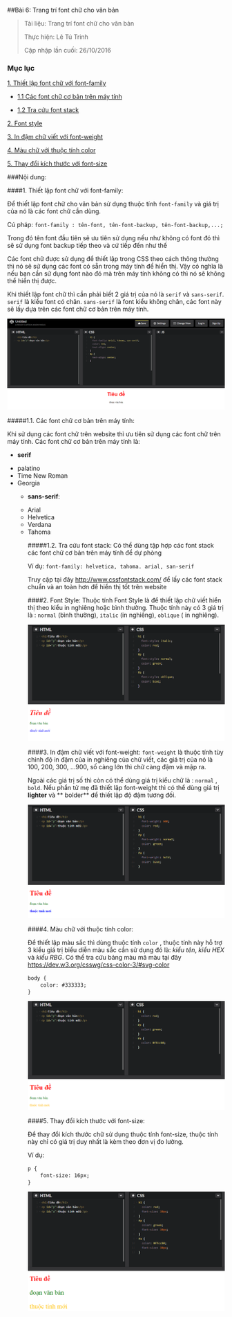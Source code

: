 ##Bài 6: Trang trí font chữ cho văn bản

> Tài liệu: Trang trí font chữ cho văn bản
> 
> Thực hiện: Lê Tú Trinh
> 
> Cập nhập lần cuối: 26/10/2016

### Mục lục

[1. Thiết lập font chữ với font-family](#1)

- [1.1 Các font chữ cơ bản trên máy tính](#1.1)

- [1.2 Tra cứu font stack](#1.2)

[2. Font style](#2)

[3. In đậm chữ viết với font-weight](#3)

[4. Màu chữ với thuộc tính color](#4)

[5. Thay đổi kích thước với font-size](#5)

###Nội dung:

<a name="1"></a>
####1. Thiết lập font chữ với font-family:

Để thiết lập font chữ cho văn bản sử dụng thuộc tính `font-family` và giá trị của nó là các font chữ cần dùng.

Cú pháp: `font-family : tên-font, tên-font-backup, tên-font-backup,...;`

Trong đó tên font đầu tiên sẽ ưu tiên sử dụng nếu như không có font đó thì sẽ sử dụng font backup tiếp theo và cứ tiếp đến như thế

Các font chữ được sử dụng để thiết lập trong CSS theo cách thông thường thì nó sẽ sử dụng các font có sẵn trong máy tính để hiển thị. Vậy có nghĩa là nếu bạn cần sử dụng font nào đó mà trên máy tính không có thì nó sẽ không thể hiển thị được.

Khi thiết lập font chữ thì cần phải biết 2 giá trị của nó là `serif` và `sans-serif`. `serif` là kiểu font có chân. `sans-serif` là font kiểu không chân, các font này sẽ lấy dựa trên các font chữ cơ bản trên máy tính.

![1](https://github.com/TrinhTu/web_developer/blob/master/Task05_CSS_Course_01/Bai_06/image/1.png)

<a name="1.1"></a>
#####1.1. Các font chữ cơ bản trên máy tính:

Khi sử dụng các font chữ trên website thì ưu tiên sử dụng các font chữ trên máy tính. Các font chữ cơ bản trên máy tính là:

- **serif**
<ul>
	<li>palatino</li>
	<li>Time New Roman</li>
	<li>Georgia</li>

- **sans-serif**:
<ul>
	<li>Arial</li>
	<li>Helvetica</li>
	<li>Verdana</li>
	<li>Tahoma</li>

<a name="1.2"></a>
#####1.2. Tra cứu font stack:
 Có thể dùng tập hợp các font stack các font chữ cơ bản trên máy tính để dự phòng

Ví dụ: `font-family: helvetica, tahoma. arial, san-serif`

Truy cập tại đây http://www.cssfontstack.com/ để lấy các font stack chuẩn và an toàn hơn để hiển thị tốt trên website

<a name="2"></a>
####2. Font Style:
 Thuộc tính Font Style là để thiết lập chữ viết hiển thị theo kiểu in nghiêng hoặc bình thường. Thuộc tính này có 3 giá trị là : `normal` (bình thường), `italic` (in nghiêng), `oblique` ( in nghiêng).
 
 ![2](https://github.com/TrinhTu/web_developer/blob/master/Task05_CSS_Course_01/Bai_06/image/2.png)

<a name="3"></a>
####3. In đậm chữ viết với font-weight:
`font-weight` là thuộc tính tùy chỉnh độ in đậm của in nghiêng của chữ viết, các giá trị của nó là 100, 200, 300, ...900, số càng lớn thì chữ càng đậm và mập ra.

Ngoài các giá trị số thì còn có thể dùng giá trị kiểu chữ là : `normal` , `bold`. Nếu phần tử mẹ đã thiết lập font-weight thì có thể dùng giá trị **lighter** và ** bolder** để thiết lập độ đậm tương đối.

![3](https://github.com/TrinhTu/web_developer/blob/master/Task05_CSS_Course_01/Bai_06/image/3.png)

<a name="4"></a>
####4. Màu chữ với thuộc tính color:

Để thiết lập màu sắc thì dùng thuộc tính `color` , thuộc tính này hỗ trợ 3 kiểu giá trị biểu diễn màu sắc cần sử dụng đó là: *kiểu tên*, *kiểu HEX* và *kiểu RBG*. Có thể tra cứu bảng màu mã màu tại đây https://dev.w3.org/csswg/css-color-3/#svg-color

```
body {
	color: #333333;
}
``` 

![4](https://github.com/TrinhTu/web_developer/blob/master/Task05_CSS_Course_01/Bai_06/image/4.png)

<a name="5"></a>
####5. Thay đổi kích thước với font-size:

Để thay đổi kích thước chữ sử dụng thuộc tính font-size, thuộc tính này chỉ có giá trị duy nhất là kèm theo đơn vị đo lường.

Ví dụ:
``` 
p {
	font-size: 16px;
}
```

![5](https://github.com/TrinhTu/web_developer/blob/master/Task05_CSS_Course_01/Bai_06/image/5.png)








